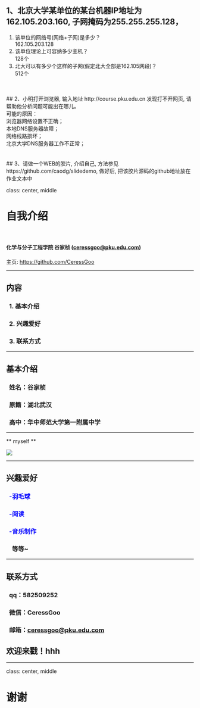## 1、北京大学某单位的某台机器IP地址为162.105.203.160, 子网掩码为255.255.255.128，</br >
1) 该单位的网络号(网络+子网)是多少？</br >
162.105.203.128</br >
2) 该单位理论上可容纳多少主机？</br >
128个</br >
3) 北大可以有多少个这样的子网(假定北大全部是162.105网段)？</br >
512个</br >
</br >
</br >
## 2、小明打开浏览器, 输入地址 http://course.pku.edu.cn 发现打不开网页, 请帮助他分析问题可能出在哪儿。</br >
可能的原因：</br >
	浏览器网络设置不正确；</br >
	本地DNS服务器故障；</br >
	网络线路损坏；</br >
	北京大学DNS服务器工作不正常；</br >
</br >
</br >
## 3、请做一个WEB的胶片, 介绍自己, 方法参见 https://github.com/caodg/slidedemo, 做好后, 把该胶片源码的github地址放在作业文本中</br >

class: center, middle

# 自我介绍

&nbsp;
&nbsp;

#### 化学与分子工程学院 谷家桢 (ceressgoo@pku.edu.com)  

主页: https://github.com/CeressGoo

---

## 内容

### &nbsp; 1. 基本介绍

### &nbsp; 2. 兴趣爱好

### &nbsp; 3. 联系方式

---

## 基本介绍
### &nbsp; 姓名：谷家桢
### &nbsp; 原籍：湖北武汉
### &nbsp; 高中：华中师范大学第一附属中学

---

** myself **

![](http://imgsrc.baidu.com/forum/w%3D580/sign=668851129958d109c4e3a9bae159ccd0/7683470a19d8bc3e0ae934a6898ba61ea9d345ff.jpg)

---

## 兴趣爱好
### &nbsp; <font color="blue">-羽毛球</font>
### &nbsp; <font color="blue">-阅读</font>
### &nbsp; <font color="blue">-音乐制作</font>
### &nbsp; &nbsp; 等等~

---
## 联系方式
### &nbsp; qq：582509252
### &nbsp; 微信：CeressGoo
### &nbsp; 邮箱：ceressgoo@pku.edu.com

## 欢迎来戳！hhh
---
class: center, middle

# 谢谢
